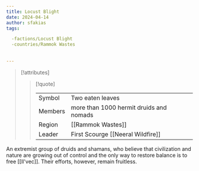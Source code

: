 ```yaml
---
title: Locust Blight
date: 2024-04-14
author: sfakias
tags:

  -factions/Locust Blight
  -countries/Rammok Wastes
  
 
---
```

> [!attributes]
> 
> > [!quote]
> >
> > | | |
> > | --- | --- |
> > | Symbol | Two eaten leaves |
> > | Members | more than 1000 hermit druids and nomads |
> > | Region | [[Rammok Wastes]] |
> > | Leader | First Scourge [[Neeral Wildfire]] |

 An extremist group of druids and shamans, who believe that civilization and nature are growing out of control and the only way to restore balance is to free [[Il'vec]]. Their efforts, however, remain fruitless.